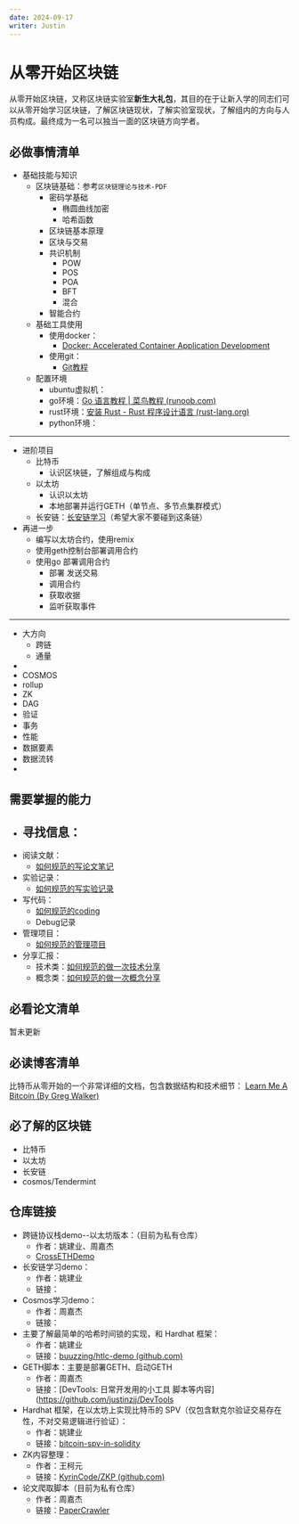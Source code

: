 ```yaml
---
date: 2024-09-17 
writer: Justin
---
```


# 从零开始区块链
从零开始区块链，又称区块链实验室**新生大礼包**，其目的在于让新入学的同志们可以从零开始学习区块链，了解区块链现状，了解实验室现状，了解组内的方向与人员构成。最终成为一名可以独当一面的区块链方向学者。

## 必做事情清单


- 基础技能与知识
	- 区块链基础：参考`区块链理论与技术-PDF`
		- 密码学基础
			- 椭圆曲线加密
			- 哈希函数
		- 区块链基本原理
		- 区块与交易
		- 共识机制
			- POW
			- POS
			- POA
			- BFT
			- 混合
		- 智能合约
	- 基础工具使用
		- 使用docker：
			- [Docker: Accelerated Container Application Development](https://www.docker.com/)
		- 使用git：
			- [Git教程](https://liaoxuefeng.com/books/git/introduction/index.html)
	- 配置环境
		- ubuntu虚拟机：
		- go环境：[Go 语言教程 | 菜鸟教程 (runoob.com)](https://www.runoob.com/go/go-tutorial.html)
		- rust环境：[安装 Rust - Rust 程序设计语言 (rust-lang.org)](https://www.rust-lang.org/zh-CN/tools/install)
		- python环境：
---
- 进阶项目
	- 比特币
		- 认识区块链，了解组成与构成
	- 以太坊
		- 认识以太坊
		- 本地部署并运行GETH（单节点、多节点集群模式）
	- 长安链：[长安链学习](长安链学习.md)（希望大家不要碰到这条链）
- 再进一步
	- 编写以太坊合约，使用remix
	- 使用geth控制台部署调用合约
	- 使用go 部署调用合约
		- 部署 发送交易
		- 调用合约
		- 获取收据
		- 监听获取事件
---
- 大方向
	- 跨链
	- 通量
- 
- COSMOS
- rollup
- ZK
- DAG
- 验证 
- 事务 
- 性能
- 数据要素
- 数据流转
- 

## 需要掌握的能力
- 寻找信息：
	- 
- 阅读文献：
	- [如何规范的写论文笔记](如何规范的写论文笔记.md)
- 实验记录：
	- [如何规范的写实验记录](如何规范的写实验记录.md)
- 写代码：
	- [如何规范的coding](如何规范的coding.md)
	- Debug记录
- 管理项目：
	- [如何规范的管理项目](如何规范的管理项目.md)
- 分享汇报：
	- 技术类：[如何规范的做一次技术分享](如何规范的做一次技术分享.md)
	- 概念类：[如何规范的做一次概念分享](如何规范的做一次概念分享.md)


## 必看论文清单
暂未更新



## 必读博客清单

比特币从零开始的一个非常详细的文档，包含数据结构和技术细节：
[Learn Me A Bitcoin (By Greg Walker)](https://learnmeabitcoin.com/)



## 必了解的区块链
- 比特币
- 以太坊
- 长安链
- cosmos/Tendermint


## 仓库链接

- 跨链协议栈demo--以太坊版本：（目前为私有仓库）
	- 作者：姚建业、周嘉杰
	-  [CrossETHDemo](https://github.com/buuzzing/CrossETHDemo)
- 长安链学习demo：
	- 作者：姚建业
	- 链接：
- Cosmos学习demo：
	- 作者：周嘉杰
	- 链接：
- 主要了解最简单的哈希时间锁的实现，和 Hardhat 框架：
	- 作者：姚建业
	- 链接：[buuzzing/htlc-demo (github.com)](https://github.com/buuzzing/htlc-demo)
- GETH脚本：主要是部署GETH、启动GETH
	- 作者：周嘉杰
	- 链接：[DevTools: 日常开发用的小工具 脚本等内容](https://github.com/justinzjj/DevTools
- Hardhat 框架，在以太坊上实现比特币的 SPV（仅包含默克尔验证交易存在性，不对交易逻辑进行验证）：
	- 作者：姚建业
	- 链接：[bitcoin-spv-in-solidity](https://github.com/buuzzing/bitcoin-spv-in-solidity)
- ZK内容整理：
	- 作者：王柯元
	- 链接：[KyrinCode/ZKP (github.com)](https://github.com/KyrinCode/ZKP/)
- 论文爬取脚本（目前为私有仓库）
	- 作者：周嘉杰
	- 链接：[PaperCrawler](https://github.com/justinzjj/PaperCrawler)


